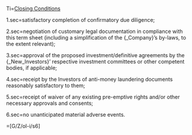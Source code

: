 Ti=<a href="https://thegalionproject.com/term-sheet#part-closing">Closing Conditions</a>


1.sec=satisfactory completion of confirmatory due diligence; 

2.sec=negotiation of customary legal documentation in compliance with this term sheet (including a simplification of the {_Company}’s by-laws, to the extent relevant);
	
3.sec=approval of the proposed investment/definitive agreements by the {_New_Investors}’ respective investment committees or other competent bodies, if applicable;
	
4.sec=receipt by the Investors of anti-money laundering documents reasonably satisfactory to them;

5.sec=receipt of waiver of any existing pre-emptive rights and/or other necessary approvals and consents; 

6.sec=no unanticipated material adverse events.

=[G/Z/ol-i/s6]
